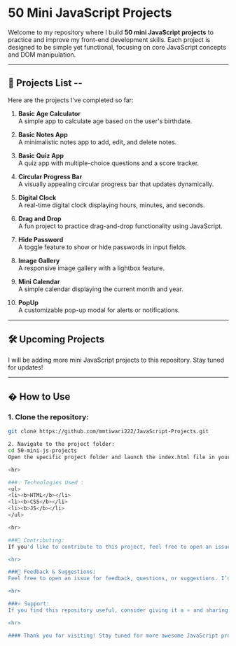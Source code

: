 # 50 Mini JavaScript Projects

Welcome to my repository where I build **50 mini JavaScript projects** to practice and improve my front-end development skills. Each project is designed to be simple yet functional, focusing on core JavaScript concepts and DOM manipulation.

<hr>

## 🚀 Projects List --

Here are the projects I've completed so far:

1. **Basic Age Calculator**  
   A simple app to calculate age based on the user's birthdate.

2. **Basic Notes App**  
   A minimalistic notes app to add, edit, and delete notes.

3. **Basic Quiz App**  
   A quiz app with multiple-choice questions and a score tracker.

4. **Circular Progress Bar**  
   A visually appealing circular progress bar that updates dynamically.

5. **Digital Clock**  
   A real-time digital clock displaying hours, minutes, and seconds.

6. **Drag and Drop**  
   A fun project to practice drag-and-drop functionality using JavaScript.

7. **Hide Password**  
   A toggle feature to show or hide passwords in input fields.

8. **Image Gallery**  
   A responsive image gallery with a lightbox feature.

9. **Mini Calendar**  
   A simple calendar displaying the current month and year.

10. **PopUp**  
    A customizable pop-up modal for alerts or notifications.

<hr>

## 🛠️ Upcoming Projects

I will be adding more mini JavaScript projects to this repository. Stay tuned for updates!

<hr>

## � How to Use

### 1. Clone the repository:
   ```bash
   git clone https://github.com/mmtiwari222/JavaScript-Projects.git
   
2. Navigate to the project folder:
cd 50-mini-js-projects
Open the specific project folder and launch the index.html file in your browser.

<hr>

###💡 Technologies Used :
<ul>
<li><b>HTML</b></li>
<li><b>CSS</b></li>
<li><b>JS</b></li>
</ul>

<hr>

###🤝 Contributing:
If you'd like to contribute to this project, feel free to open an issue or submit a pull request. All contributions are welcome!

<hr>

###📢 Feedback & Suggestions:
Feel free to open an issue for feedback, questions, or suggestions. I’d love to hear your thoughts! 😄

<hr>

###⭐ Support:
If you find this repository useful, consider giving it a ⭐ and sharing it with others. Happy coding! 🎉

<hr>

#### Thank you for visiting! Stay tuned for more awesome JavaScript projects. 🚀
